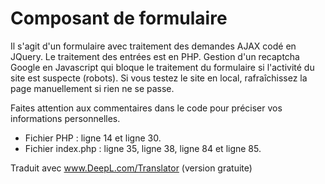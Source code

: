 
# Composant de formulaire 



Il s'agit d'un formulaire avec traitement des demandes AJAX codé en JQuery.
Le traitement des entrées est en PHP.
Gestion d'un recaptcha Google en Javascript qui bloque le traitement du formulaire si l'activité du site est suspecte (robots).
Si vous testez le site en local, rafraîchissez la page manuellement si rien ne se passe.

Faites attention aux commentaires dans le code pour préciser vos informations personnelles.
* Fichier PHP : ligne 14 et ligne 30.
* Fichier index.php : ligne 35, ligne 38, ligne 84 et ligne 85. 

Traduit avec www.DeepL.com/Translator (version gratuite)
